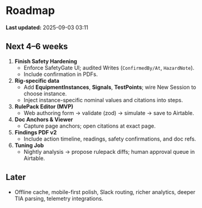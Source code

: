 # Roadmap

**Last updated:** 2025-09-03 03:11 

## Next 4–6 weeks
1) **Finish Safety Hardening**
   - Enforce SafetyGate UI; audited Writes (`ConfirmedBy/At`, `HazardNote`).
   - Include confirmation in PDFs.
2) **Rig-specific data**
   - Add **EquipmentInstances**, **Signals**, **TestPoints**; wire New Session to choose instance.
   - Inject instance-specific nominal values and citations into steps.
3) **RulePack Editor (MVP)**
   - Web authoring form → validate (zod) → simulate → save to Airtable.
4) **Doc Anchors & Viewer**
   - Capture page anchors; open citations at exact page.
5) **Findings PDF v2**
   - Include action timeline, readings, safety confirmations, and doc refs.
6) **Tuning Job**
   - Nightly analysis → propose rulepack diffs; human approval queue in Airtable.

## Later
- Offline cache, mobile-first polish, Slack routing, richer analytics, deeper TIA parsing, telemetry integrations.
